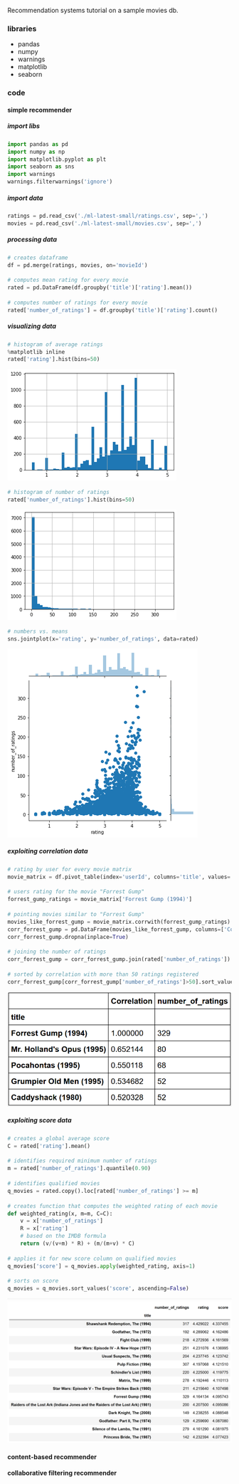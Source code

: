 Recommendation systems tutorial on a sample movies db.

### libraries
* pandas
* numpy
* warnings
* matplotlib
* seaborn

### code
#### simple recommender
##### import libs
```python
import pandas as pd
import numpy as np
import matplotlib.pyplot as plt
import seaborn as sns
import warnings
warnings.filterwarnings('ignore')
```

##### import data
```python
ratings = pd.read_csv('./ml-latest-small/ratings.csv', sep=',')
movies = pd.read_csv('./ml-latest-small/movies.csv', sep=',')
```

##### processing data
```python
# creates dataframe
df = pd.merge(ratings, movies, on='movieId')

# computes mean rating for every movie
rated = pd.DataFrame(df.groupby('title')['rating'].mean())

# computes number of ratings for every movie
rated['number_of_ratings'] = df.groupby('title')['rating'].count()
```

##### visualizing data
```python
# histogram of average ratings
%matplotlib inline
rated['rating'].hist(bins=50)
```
![png](img/output_8_1.png)

```python
# histogram of number of ratings
rated['number_of_ratings'].hist(bins=50)
```
![png](img/output_9_1.png)

```python
# numbers vs. means
sns.jointplot(x='rating', y='number_of_ratings', data=rated)
```
![png](img/output_10_1.png)

##### exploiting correlation data
```python
# rating by user for every movie matrix
movie_matrix = df.pivot_table(index='userId', columns='title', values='rating')

# users rating for the movie "Forrest Gump"
forrest_gump_ratings = movie_matrix['Forrest Gump (1994)']

# pointing movies similar to "Forrest Gump"
movies_like_forrest_gump = movie_matrix.corrwith(forrest_gump_ratings)
corr_forrest_gump = pd.DataFrame(movies_like_forrest_gump, columns=['Correlation'])
corr_forrest_gump.dropna(inplace=True)

# joining the number of ratings
corr_forrest_gump = corr_forrest_gump.join(rated['number_of_ratings'])

# sorted by correlation with more than 50 ratings registered
corr_forrest_gump[corr_forrest_gump['number_of_ratings']>50].sort_values('Correlation', ascending=False).head()
```
![png](img/output_11_1.png)

##### exploiting score data
```python
# creates a global average score
C = rated['rating'].mean()

# identifies required minimum number of ratings
m = rated['number_of_ratings'].quantile(0.90)

# identifies qualified movies
q_movies = rated.copy().loc[rated['number_of_ratings'] >= m]

# creates function that computes the weighted rating of each movie
def weighted_rating(x, m=m, C=C):
    v = x['number_of_ratings']
    R = x['rating']
    # based on the IMDB formula
    return (v/(v+m) * R) + (m/(m+v) * C)

# applies it for new score column on qualified movies
q_movies['score'] = q_movies.apply(weighted_rating, axis=1)

# sorts on score
q_movies = q_movies.sort_values('score', ascending=False)
```
![png](img/output_12_1.png)

#### content-based recommender

#### collaborative filtering recommender